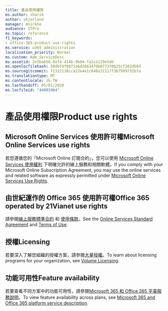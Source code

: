 ```yaml
---
title: 產品使用權限
ms.author: sharik
author: skjerland
manager: mnirkhe
audience: ITPro
ms.topic: reference
f1_keywords:
- office-365-product-use-rights
ms.service: o365-administration
localization_priority: Normal
ms.custom: Adm_ServiceDesc
ms.assetid: 2e5bab56-0af4-414b-9b94-fa2ca129e5d0
ms.openlocfilehash: 58dbf4f8071a6d2663470b077370b25cf282d56d
ms.sourcegitcommit: f1322138cca22e4e1c640a31117f3b7999732b7a
ms.translationtype: MT
ms.contentlocale: zh-TW
ms.lasthandoff: 05/01/2020
ms.locfileid: "44001964"
---
```

# <a name="product-use-rights"></a><span data-ttu-id="4ac68-102">產品使用權限</span><span class="sxs-lookup"><span data-stu-id="4ac68-102">Product use rights</span></span>

## <a name="microsoft-online-services-use-rights"></a><span data-ttu-id="4ac68-103">Microsoft Online Services 使用許可權</span><span class="sxs-lookup"><span data-stu-id="4ac68-103">Microsoft Online Services use rights</span></span>

<span data-ttu-id="4ac68-104">若您遵循您的「Microsoft Online 訂閱合約」，您可以使用 [Microsoft Online Services 使用權利](https://www.microsoftvolumelicensing.com/DocumentSearch.aspx?Mode=3&DocumentTypeId=37&ShowArchived=true) 下明確允許的線上服務和相關軟體。</span><span class="sxs-lookup"><span data-stu-id="4ac68-104">If you comply with your Microsoft Online Subscription Agreement, you may use the online services and related software as expressly permitted under [Microsoft Online Services Use Rights](https://www.microsoftvolumelicensing.com/DocumentSearch.aspx?Mode=3&DocumentTypeId=37&ShowArchived=true).</span></span>
  
## <a name="office-365-operated-by-21vianet-use-rights"></a><span data-ttu-id="4ac68-105">由世紀運作的 Office 365 使用許可權</span><span class="sxs-lookup"><span data-stu-id="4ac68-105">Office 365 operated by 21Vianet use rights</span></span>

<span data-ttu-id="4ac68-106">請參閱[線上服務標準合約](https://www.21vbluecloud.com/office365/O365-AgreeWebDir/) 和 [使用條款](https://www.21vbluecloud.com/office365/O365-TOU/)。</span><span class="sxs-lookup"><span data-stu-id="4ac68-106">See the [Online Services Standard Agreement](https://www.21vbluecloud.com/office365/O365-AgreeWebDir/) and [Terms of Use](https://www.21vbluecloud.com/office365/O365-TOU/).</span></span>
  
## <a name="licensing"></a><span data-ttu-id="4ac68-107">授權</span><span class="sxs-lookup"><span data-stu-id="4ac68-107">Licensing</span></span>

<span data-ttu-id="4ac68-108">若要深入了解您組織的授權方案，請參閱[大量授權](https://go.microsoft.com/fwlink/?LinkId=393693)。</span><span class="sxs-lookup"><span data-stu-id="4ac68-108">To learn about licensing programs for your organization, see [Volume Licensing](https://go.microsoft.com/fwlink/?LinkId=393693).</span></span>
  
## <a name="feature-availability"></a><span data-ttu-id="4ac68-109">功能可用性</span><span class="sxs-lookup"><span data-stu-id="4ac68-109">Feature availability</span></span>

<span data-ttu-id="4ac68-110">若要查看不同方案中的功能可用性，請參閱[Microsoft 365 和 Office 365 平臺服務說明](office-365-platform-service-description.md)。</span><span class="sxs-lookup"><span data-stu-id="4ac68-110">To view feature availability across plans, see [Microsoft 365 and Office 365 platform service description](office-365-platform-service-description.md).</span></span>
  

